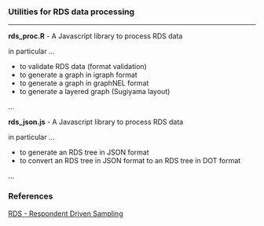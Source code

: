 
### Utilities for RDS data processing
--------------------------------------------------------

**rds_proc.R** - A Javascript library to process RDS data

in particular ...
- to validate RDS data (format validation)
- to generate a graph in igraph format
- to generate a graph in graphNEL format
- to generate a layered graph (Sugiyama layout)

...

**rds_json.js** - A Javascript library to process RDS data

in particular ...
- to generate an RDS tree in JSON format
- to convert an RDS tree in JSON format to an RDS tree in DOT format

...


### References

[RDS - Respondent Driven Sampling](http://www.respondentdrivensampling.org/)
